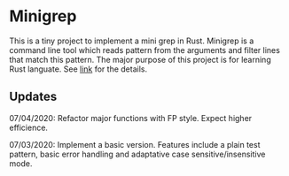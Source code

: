 # Minigrep #

This is a tiny project to implement a mini grep in Rust.
Minigrep is a command line tool which reads pattern from the arguments and
filter lines that match this pattern.
The major purpose of this project is for learning Rust languate. See
[link](https://doc.rust-lang.org/book/ch12-00-an-io-project.html) for
the details.

## Updates ##

07/04/2020: Refactor major functions with FP style. Expect higher efficience.

07/03/2020: Implement a basic version. Features include a plain test pattern,
    basic error handling and adaptative case sensitive/insensitive mode.

